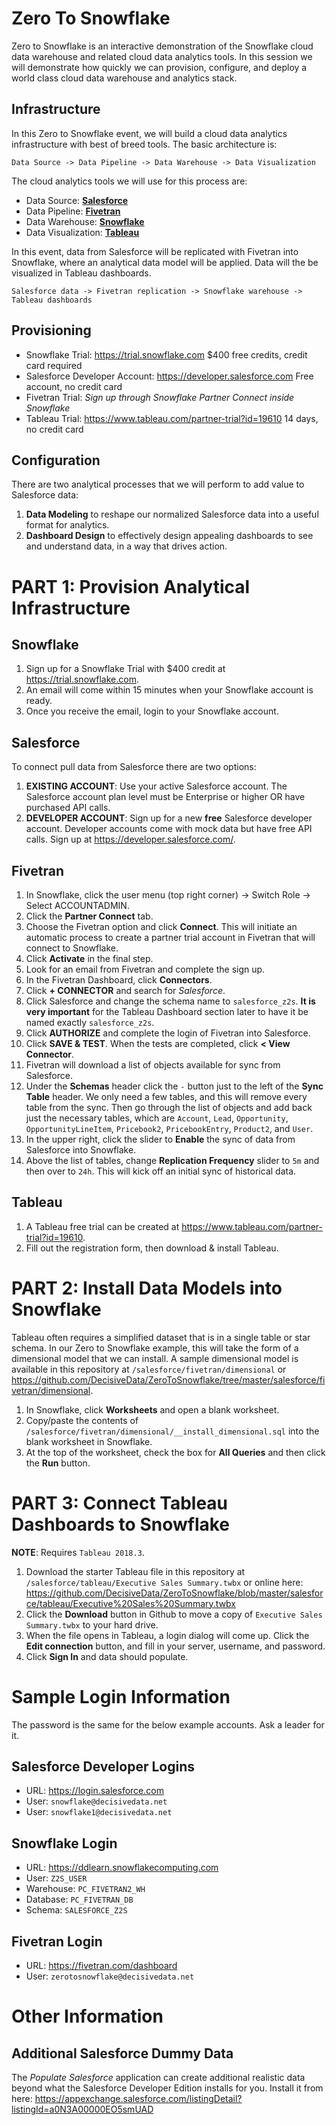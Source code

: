 # Zero To Snowflake

Zero to Snowflake is an interactive demonstration of the Snowflake cloud data warehouse and related cloud data analytics tools. In this session we will demonstrate how quickly we can provision, configure, and deploy a world class cloud data warehouse and analytics stack.

## Infrastructure

In this Zero to Snowflake event, we will build a cloud data analytics infrastructure with best of breed tools. The basic architecture is:

    Data Source -> Data Pipeline -> Data Warehouse -> Data Visualization

The cloud analytics tools we will use for this process are:

- Data Source: [**Salesforce**](https://www.salesforce.com)
- Data Pipeline: [**Fivetran**](https://www.fivetran.com)
- Data Warehouse: [**Snowflake**](https://www.snowflake.com)
- Data Visualization: [**Tableau**](https://www.tableau.com)

In this event, data from Salesforce will be replicated with Fivetran into Snowflake, where an analytical data model will be applied. Data will the be visualized in Tableau dashboards.

    Salesforce data -> Fivetran replication -> Snowflake warehouse -> Tableau dashboards

## Provisioning

- Snowflake Trial: https://trial.snowflake.com $400 free credits, credit card required
- Salesforce Developer Account: https://developer.salesforce.com Free account, no credit card
- Fivetran Trial: *Sign up through Snowflake Partner Connect inside Snowflake*
- Tableau Trial: https://www.tableau.com/partner-trial?id=19610 14 days, no credit card

## Configuration

There are two analytical processes that we will perform to add value to Salesforce data:

1. **Data Modeling** to reshape our normalized Salesforce data into a useful format for analytics.
2. **Dashboard Design** to effectively design appealing dashboards to see and understand data, in a way that drives action.

# PART 1: Provision Analytical Infrastructure

## Snowflake

1. Sign up for a Snowflake Trial with $400 credit at https://trial.snowflake.com.
2. An email will come within 15 minutes when your Snowflake account is ready.
3. Once you receive the email, login to your Snowflake account.

## Salesforce

To connect pull data from Salesforce there are two options:

1. **EXISTING ACCOUNT**: Use your active Salesforce account. The Salesforce account plan level must be Enterprise or higher OR have purchased API calls.
2. **DEVELOPER ACCOUNT**: Sign up for a new **free** Salesforce developer account. Developer accounts come with mock data but have free API calls. Sign up at https://developer.salesforce.com/.

## Fivetran

1. In Snowflake, click the user menu (top right corner) → Switch Role → Select ACCOUNTADMIN.
2. Click the **Partner Connect** tab.
3. Choose the Fivetran option and click **Connect**. This will initiate an automatic process to create a partner trial account in Fivetran that will connect to Snowflake.
4. Click **Activate** in the final step.
5. Look for an email from Fivetran and complete the sign up.
6. In the Fivetran Dashboard, click **Connectors**.
7. Click **+ CONNECTOR** and search for *Salesforce*.
8. Click Salesforce and change the schema name to  `salesforce_z2s`. **It is very important** for the Tableau Dashboard section later to have it be named exactly `salesforce_z2s`.
9. Click **AUTHORIZE** and complete the login of Fivetran into Salesforce.
10. Click **SAVE & TEST**. When the tests are completed, click **< View Connector**.
11. Fivetran will download a list of objects available for sync from Salesforce.
12. Under the **Schemas** header click the `-` button just to the left of the **Sync Table** header. We only need a few tables, and this will remove every table from the sync. Then go through the list of objects and add back just the necessary tables, which are `Account`, `Lead`, `Opportunity`, `OpportunityLineItem`, `Pricebook2`, `PricebookEntry`, `Product2`, and `User`.
13. In the upper right, click the slider to **Enable** the sync of data from Salesforce into Snowflake.
14. Above the list of tables, change **Replication Frequency** slider to `5m` and then over to `24h`. This will kick off an initial sync of historical data.

## Tableau

1. A Tableau free trial can be created at https://www.tableau.com/partner-trial?id=19610.
2. Fill out the registration form, then download & install Tableau.

# PART 2: Install Data Models into Snowflake

Tableau often requires a simplified dataset that is in a single table or star schema. In our Zero to Snowflake example, this will take the form of a dimensional model that we can install. A sample dimensional model is available in this repository at `/salesforce/fivetran/dimensional` or https://github.com/DecisiveData/ZeroToSnowflake/tree/master/salesforce/fivetran/dimensional.

1. In Snowflake, click **Worksheets** and open a blank worksheet.
2. Copy/paste the contents of `/salesforce/fivetran/dimensional/__install_dimensional.sql` into the blank worksheet in Snowflake.
3. At the top of the worksheet, check the box for **All Queries** and then click the **Run** button.

# PART 3: Connect Tableau Dashboards to Snowflake

**NOTE**: Requires `Tableau 2018.3`.

1. Download the starter Tableau file in this repository at `/salesforce/tableau/Executive Sales Summary.twbx` or online here: https://github.com/DecisiveData/ZeroToSnowflake/blob/master/salesforce/tableau/Executive%20Sales%20Summary.twbx
2. Click the **Download** button in Github to move a copy of `Executive Sales Summary.twbx` to your hard drive.
3. When the file opens in Tableau, a login dialog will come up. Click the **Edit connection** button, and fill in your server, username, and password.
4. Click **Sign In** and data should populate.

# Sample Login Information

The password is the same for the below example accounts. Ask a leader for it.

## Salesforce Developer Logins

- URL: https://login.salesforce.com
- User: `snowflake@decisivedata.net`
- User: `snowflake1@decisivedata.net`

## Snowflake Login

- URL: https://ddlearn.snowflakecomputing.com
- User: `Z2S_USER`
- Warehouse: `PC_FIVETRAN2_WH`
- Database: `PC_FIVETRAN_DB`
- Schema: `SALESFORCE_Z2S`

## Fivetran Login

- URL: https://fivetran.com/dashboard
- User: `zerotosnowflake@decisivedata.net`

# Other Information

## Additional Salesforce Dummy Data

The *Populate Salesforce* application can create additional realistic data beyond what the Salesforce Developer Edition installs for you. Install it from here: https://appexchange.salesforce.com/listingDetail?listingId=a0N3A00000EO5smUAD